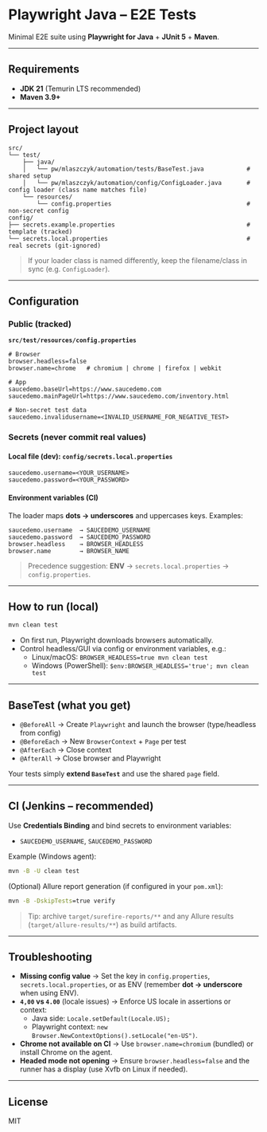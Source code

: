 # Playwright Java – E2E Tests

Minimal E2E suite using **Playwright for Java** + **JUnit 5** + **Maven**.

---

## Requirements
- **JDK 21** (Temurin LTS recommended)
- **Maven 3.9+**

---

## Project layout
```text
src/
└── test/
    ├── java/
    │   └── pw/mlaszczyk/automation/tests/BaseTest.java            # shared setup
    │   └── pw/mlaszczyk/automation/config/ConfigLoader.java       # config loader (class name matches file)
    └── resources/
        └── config.properties                                      # non-secret config
config/
├── secrets.example.properties                                     # template (tracked)
└── secrets.local.properties                                       # real secrets (git-ignored)
```

> If your loader class is named differently, keep the filename/class in sync (e.g. `ConfigLoader`).

---

## Configuration

### Public (tracked)
**`src/test/resources/config.properties`**
```properties
# Browser
browser.headless=false
browser.name=chrome   # chromium | chrome | firefox | webkit

# App
saucedemo.baseUrl=https://www.saucedemo.com
saucedemo.mainPageUrl=https://www.saucedemo.com/inventory.html

# Non-secret test data
saucedemo.invalidusername=<INVALID_USERNAME_FOR_NEGATIVE_TEST>
```

### Secrets (never commit real values)

#### Local file (dev): `config/secrets.local.properties`
```properties
saucedemo.username=<YOUR_USERNAME>
saucedemo.password=<YOUR_PASSWORD>
```

#### Environment variables (CI)
The loader maps **dots → underscores** and uppercases keys. Examples:

```
saucedemo.username  → SAUCEDEMO_USERNAME
saucedemo.password  → SAUCEDEMO_PASSWORD
browser.headless    → BROWSER_HEADLESS
browser.name        → BROWSER_NAME
```

> Precedence suggestion: **ENV** → `secrets.local.properties` → `config.properties`.

---

## How to run (local)
```bash
mvn clean test
```
- On first run, Playwright downloads browsers automatically.
- Control headless/GUI via config or environment variables, e.g.:
  - Linux/macOS: `BROWSER_HEADLESS=true mvn clean test`
  - Windows (PowerShell): `$env:BROWSER_HEADLESS='true'; mvn clean test`

---

## BaseTest (what you get)
- `@BeforeAll` → Create `Playwright` and launch the browser (type/headless from config)
- `@BeforeEach` → New `BrowserContext` + `Page` per test
- `@AfterEach` → Close context
- `@AfterAll` → Close browser and Playwright

Your tests simply **extend `BaseTest`** and use the shared `page` field.

---

## CI (Jenkins – recommended)
Use **Credentials Binding** and bind secrets to environment variables:
- `SAUCEDEMO_USERNAME`, `SAUCEDEMO_PASSWORD`

Example (Windows agent):
```bat
mvn -B -U clean test
```

(Optional) Allure report generation (if configured in your `pom.xml`):
```bat
mvn -B -DskipTests=true verify
```

> Tip: archive `target/surefire-reports/**` and any Allure results (`target/allure-results/**`) as build artifacts.

---

## Troubleshooting
- **Missing config value** → Set the key in `config.properties`, `secrets.local.properties`, or as ENV (remember **dot → underscore** when using ENV).
- **`4,00` vs `4.00`** (locale issues) → Enforce US locale in assertions or context:
  - Java side: `Locale.setDefault(Locale.US);`
  - Playwright context: `new Browser.NewContextOptions().setLocale("en-US")`.
- **Chrome not available on CI** → Use `browser.name=chromium` (bundled) or install Chrome on the agent.
- **Headed mode not opening** → Ensure `browser.headless=false` and the runner has a display (use Xvfb on Linux if needed).

---

## License
MIT
